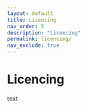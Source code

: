 ```yaml
---
layout: default
title: Licencing
nav_order: 5
description: "Licencing"
permalink: licencing/
nav_exclude: true
---
```


# Licencing

text
